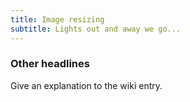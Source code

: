```yaml
---
title: Image resizing
subtitle: Lights out and away we go...
---
```


### Other headlines
Give an explanation to the wiki entry.
